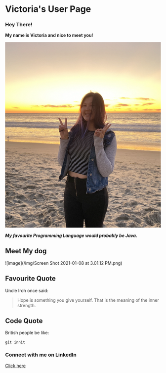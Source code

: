 # Victoria's User Page
### Hey There!
**My name is Victoria and nice to meet you!**

![image](/img/IMG_0524.jpeg)

***My favourite Programming Language would probably be Java.***

## Meet My dog

![image](/img/Screen Shot 2021-01-08 at 3.01.12 PM.png)

## Favourite Quote
Uncle Iroh once said:
> Hope is something you give yourself. That is the meaning of the inner strength.

## Code Quote
British people be like:

```
git innit

```


### Connect with me on LinkedIn
[Click here](https://www.linkedin.com/in/victoria-edeeva/)


